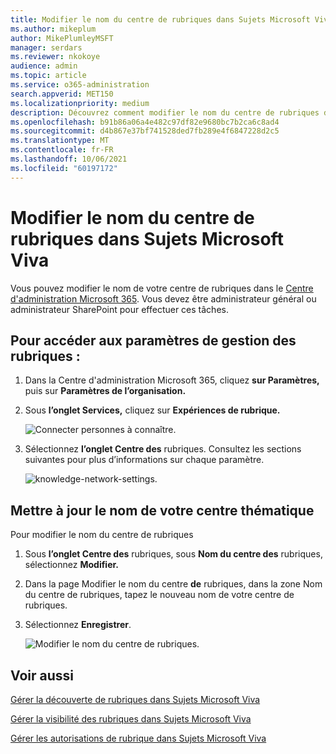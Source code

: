 ```yaml
---
title: Modifier le nom du centre de rubriques dans Sujets Microsoft Viva
ms.author: mikeplum
author: MikePlumleyMSFT
manager: serdars
ms.reviewer: nkokoye
audience: admin
ms.topic: article
ms.service: o365-administration
search.appverid: MET150
ms.localizationpriority: medium
description: Découvrez comment modifier le nom du centre de rubriques dans Sujets Microsoft Viva.
ms.openlocfilehash: b91b86a06a4e482c97df82e9680bc7b2ca6c8ad4
ms.sourcegitcommit: d4b867e37bf741528ded7fb289e4f6847228d2c5
ms.translationtype: MT
ms.contentlocale: fr-FR
ms.lasthandoff: 10/06/2021
ms.locfileid: "60197172"
---
```

# <a name="change-the-name-of-the-topic-center-in-microsoft-viva-topics"></a>Modifier le nom du centre de rubriques dans Sujets Microsoft Viva

Vous pouvez modifier le nom de votre centre de rubriques dans le [Centre d'administration Microsoft 365](https://admin.microsoft.com). Vous devez être administrateur général ou administrateur SharePoint pour effectuer ces tâches.

## <a name="to-access-topics-management-settings"></a>Pour accéder aux paramètres de gestion des rubriques :

1. Dans la Centre d'administration Microsoft 365, cliquez **sur Paramètres,** puis sur **Paramètres de l’organisation.**
2. Sous **l’onglet Services,** cliquez sur **Expériences de rubrique.**

    ![Connecter personnes à connaître.](../media/admin-org-knowledge-options-completed.png) 

3. Sélectionnez **l’onglet Centre des** rubriques. Consultez les sections suivantes pour plus d’informations sur chaque paramètre.

    ![knowledge-network-settings.](../media/knowledge-network-settings-topic-center.png) 

##  <a name="update-your-topic-center-name"></a>Mettre à jour le nom de votre centre thématique

Pour modifier le nom du centre de rubriques

1. Sous **l’onglet Centre des** rubriques, sous **Nom du centre des** rubriques, sélectionnez **Modifier.**
2. Dans la page Modifier le  nom du centre **de** rubriques, dans la zone Nom du centre de rubriques, tapez le nouveau nom de votre centre de rubriques.
3. Sélectionnez **Enregistrer**.

    ![Modifier le nom du centre de rubriques.](../media/manage-topic-center-name.png)  

## <a name="see-also"></a>Voir aussi

[Gérer la découverte de rubriques dans Sujets Microsoft Viva](topic-experiences-discovery.md)

[Gérer la visibilité des rubriques dans Sujets Microsoft Viva](topic-experiences-knowledge-rules.md)

[Gérer les autorisations de rubrique dans Sujets Microsoft Viva](topic-experiences-user-permissions.md)
